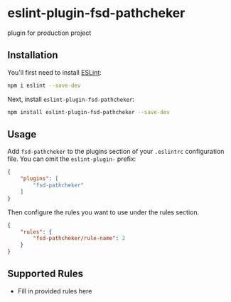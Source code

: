 # eslint-plugin-fsd-pathcheker

plugin for production project

## Installation

You'll first need to install [ESLint](https://eslint.org/):

```sh
npm i eslint --save-dev
```

Next, install `eslint-plugin-fsd-pathcheker`:

```sh
npm install eslint-plugin-fsd-pathcheker --save-dev
```

## Usage

Add `fsd-pathcheker` to the plugins section of your `.eslintrc` configuration file. You can omit the `eslint-plugin-` prefix:

```json
{
    "plugins": [
        "fsd-pathcheker"
    ]
}
```


Then configure the rules you want to use under the rules section.

```json
{
    "rules": {
        "fsd-pathcheker/rule-name": 2
    }
}
```

## Supported Rules

* Fill in provided rules here


